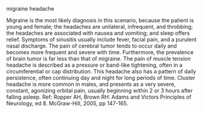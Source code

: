 migraine headache

Migraine is the most likely diagnosis in this scenario, because the patient is young and female; the headaches are unilateral, infrequent, and throbbing; the headaches are associated with nausea and vomiting; and sleep offers relief.  Symptoms of sinusitis usually include fever, facial pain, and a purulent nasal discharge.  The pain of cerebral tumor tends to occur daily and becomes more frequent and severe with time.  Furthermore, the prevalence of brain tumor is far less than that of migraine.  The pain of muscle tension headache is described as a pressure or band-like tightening, often in a circumferential or cap distribution.  This headache also has a pattern of daily persistence, often continuing day and night for long periods of time.  Cluster headache is more common in males, and presents as a very severe, constant, agonizing orbital pain, usually beginning within 2 or 3 hours after falling asleep. Ref: Ropper AH, Brown RH: Adams and Victors Principles of Neurology, ed 8. McGraw-Hill, 2005, pp 147-165.